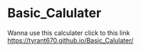 # Basic_Calulater

Wanna use this calculater
  click to this link
    https://tyrant670.github.io/Basic_Calulater/
